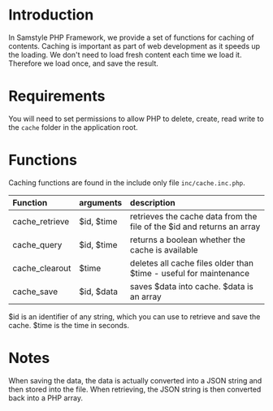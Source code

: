 # Introduction #
In Samstyle PHP Framework, we provide a  set of functions for caching of contents. Caching is important as part of web development as it speeds up the loading. We don't need to load fresh content each time we load it. Therefore we load once, and save the result.

# Requirements #

You will need to set permissions to allow PHP to delete, create, read write to the `cache` folder in the application root.

# Functions #

Caching functions are found in the include only file `inc/cache.inc.php`.

| **Function** | **arguments** | **description** |
|:-------------|:--------------|:----------------|
| cache\_retrieve | $id, $time    | retrieves the cache data from the file of the $id and returns an array |
| cache\_query | $id, $time    | returns a boolean whether the cache is available |
| cache\_clearout | $time         | deletes all cache files older than $time - useful for maintenance |
| cache\_save  | $id, $data    | saves $data into cache. $data is an array |

$id is an identifier of any string, which you can use to retrieve and save the cache. $time is the time in seconds.

# Notes #
When saving the data, the data is actually converted into a JSON string and then stored into the file. When retrieving, the JSON string is then converted back into a PHP array.